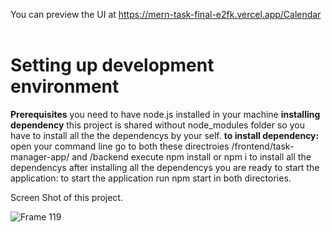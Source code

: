 
You can preview the UI at https://mern-task-final-e2fk.vercel.app/Calendar    

<H1>Setting up development environment</H1>
<b>Prerequisites</b>
you need to have node.js installed in your machine
<b>installing dependency</b>
this project is shared without node_modules folder so you have to install all the the dependencys by your self.
<b>to install dependency:</b>
open your command line
go to both these directroies /frontend/task-manager-app/ and /backend
execute npm install or npm i to install all the dependencys
after installing all the dependencys you are ready to start the application:
to start the application run npm start in both directories.


Screen Shot of this project.

![Frame 119](https://github.com/akp660/mern_task_final/assets/72183243/b2a66b05-d954-46fc-92ef-dda771cbff5a)
